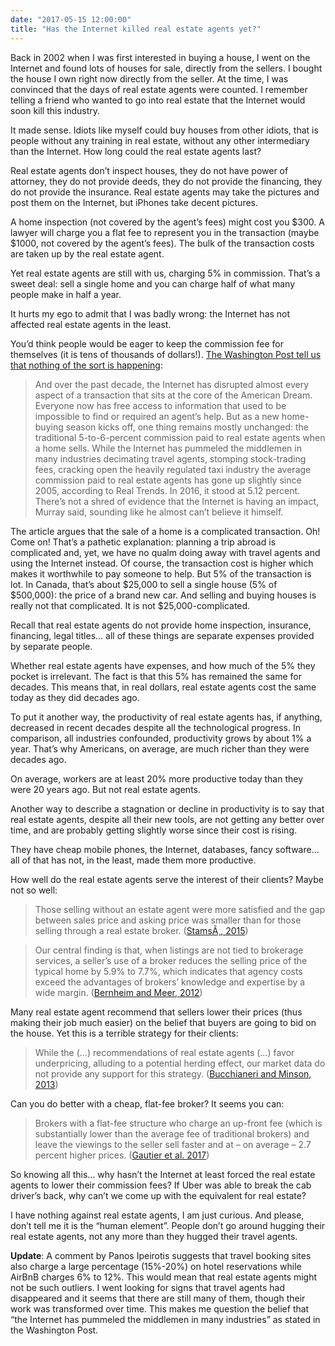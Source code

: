 ```yaml
---
date: "2017-05-15 12:00:00"
title: "Has the Internet killed real estate agents yet?"
---
```




Back in 2002 when I was first interested in buying a house, I went on the Internet and found lots of houses for sale, directly from the sellers. I bought the house I own right now directly from the seller. At the time, I was convinced that the days of real estate agents were counted. I remember telling a friend who wanted to go into real estate that the Internet would soon kill this industry.

It made sense. Idiots like myself could buy houses from other idiots, that is people without any training in real estate, without any other intermediary than the Internet. How long could the real estate agents last?

Real estate agents don&rsquo;t inspect houses, they do not have power of attorney, they do not provide deeds, they do not provide the financing, they do not provide the insurance. Real estate agents may take the pictures and post them on the Internet, but iPhones take decent pictures.

A home inspection (not covered by the agent&rsquo;s fees) might cost you $300. A lawyer will charge you a flat fee to represent you in the transaction (maybe $1000, not covered by the agent&rsquo;s fees). The bulk of the transaction costs are taken up by the real estate agent.

Yet real estate agents are still with us, charging 5% in commission. That&rsquo;s a sweet deal: sell a single home and you can charge half of what many people make in half a year.

It hurts my ego to admit that I was badly wrong: the Internet has not affected real estate agents in the least.

You&rsquo;d think people would be eager to keep the commission fee for themselves (it is tens of thousands of dollars!). [The Washington Post tell us that nothing of the sort is happening](https://www.washingtonpost.com/business/economy/the-real-estate-industry-has-something-the-internet-cant-offer-the-human-element/2017/03/17/14c8dd5c-ff74-11e6-99b4-9e613afeb09f_story.html):

> And over the past decade, the Internet has disrupted almost every aspect of a transaction that sits at the core of the American Dream. Everyone now has free access to information that used to be impossible to find or required an agent&rsquo;s help. But as a new home-buying season kicks off, one thing remains mostly unchanged: the traditional 5-to-6-percent commission paid to real estate agents when a home sells. While the Internet has pummeled the middlemen in many industries decimating travel agents, stomping stock-trading fees, cracking open the heavily regulated taxi industry  the average commission paid to real estate agents has gone up slightly since 2005, according to Real Trends. In 2016, it stood at 5.12 percent. There&rsquo;s not a shred of evidence that the Internet is having an impact, Murray said, sounding like he almost can&rsquo;t believe it himself.


The article argues that the sale of a home is a complicated transaction. Oh! Come on! That&rsquo;s a pathetic explanation: planning a trip abroad is complicated and, yet, we have no qualm doing away with travel agents and using the Internet instead. Of course, the transaction cost is higher which makes it worthwhile to pay someone to help. But 5% of the transaction is lot. In Canada, that&rsquo;s about $25,000 to sell a single house (5% of $500,000): the price of a brand new car. And selling and buying houses is really not that complicated. It is not $25,000-complicated.

Recall that real estate agents do not provide home inspection, insurance, financing, legal titles&hellip; all of these things are separate expenses provided by separate people.

Whether real estate agents have expenses, and how much of the 5% they pocket is irrelevant. The fact is that this 5% has remained the same for decades. This means that, in real dollars, real estate agents cost the same today as they did decades ago.

To put it another way, the productivity of real estate agents has, if anything, decreased in recent decades despite all the technological progress. In comparison, all industries confounded, productivity grows by about 1% a year. That&rsquo;s why Americans, on average, are much richer than they were decades ago.

On average, workers are at least 20% more productive today than they were 20 years ago. But not real estate agents.

Another way to describe a stagnation or decline in productivity is to say that real estate agents, despite all their new tools, are not getting any better over time, and are probably getting slightly worse since their cost is rising.

They have cheap mobile phones, the Internet, databases, fancy software&hellip; all of that has not, in the least, made them more productive.

How well do the real estate agents serve the interest of their clients? Maybe not so well:

> Those selling without an estate agent were more satisfied and the gap between sales price and asking price was smaller than for those selling through a real estate broker. ([StamsÃ¸, 2015](http://www.emeraldinsight.com/doi/full/10.1108/PM-01-2014-0006))


> Our central finding is that, when listings are not tied to brokerage services, a seller&rsquo;s use of a broker reduces the selling price of the typical home by 5.9% to 7.7%, which indicates that agency costs exceed the advantages of brokers&rsquo; knowledge and expertise by a wide margin. ([Bernheim and Meer, 2012](http://onlinelibrary.wiley.com/doi/10.1111/j.1465-7295.2012.00473.x/full))


Many real estate agent recommend that sellers lower their prices (thus making their job much easier) on the belief that buyers are going to bid on the house. Yet this is a terrible strategy for their clients:

> While the (&hellip;) recommendations of real estate agents (&hellip;) favor underpricing, alluding to a potential herding effect, our market data do not provide any support for this strategy. ([Bucchianeri and Minson, 2013](http://www.sciencedirect.com/science/article/pii/S016726811300019X))


Can you do better with a cheap, flat-fee broker? It seems you can:

> Brokers with a flat-fee structure who charge an up-front fee (which is substantially lower than the average fee of traditional brokers) and leave the viewings to the seller sell faster and at &#8211; on average &#8211; 2.7 percent higher prices. ([Gautier et al. 2017](https://gupea.ub.gu.se/handle/2077/51580))


So knowing all this&hellip; why hasn&rsquo;t the Internet at least forced the real estate agents to lower their commission fees? If Uber was able to break the cab driver&rsquo;s back, why can&rsquo;t we come up with the equivalent for real estate?

I have nothing against real estate agents, I am just curious. And please, don&rsquo;t tell me it is the &ldquo;human element&rdquo;. People don&rsquo;t go around hugging their real estate agents, not any more than they hugged their travel agents.

__Update__: A comment by Panos Ipeirotis suggests that travel booking sites also charge a large percentage (15%-20%) on hotel reservations while AirBnB charges 6% to 12%. This would mean that real estate agents might not be such outliers. I went looking for signs that travel agents had disappeared and it seems that there are still many of them, though their work was transformed over time. This makes me question the belief that &ldquo;the Internet has pummeled the middlemen in many industries&rdquo; as stated in the Washington Post.

